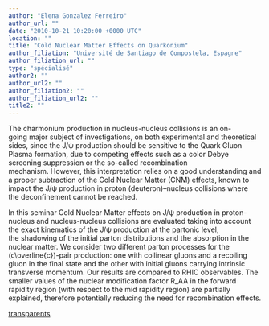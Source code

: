 ```yaml
---
author: "Elena Gonzalez Ferreiro"
author_url: ""
date: "2010-10-21 10:20:00 +0000 UTC"
location: ""
title: "Cold Nuclear Matter Effects on Quarkonium"
author_filiation: "Université de Santiago de Compostela, Espagne"
author_filiation_url: ""
type: "spécialisé"
author2: ""
author_url2: ""
author_filiation2: ""
author_filiation_url2: ""
title2: ""
---
```

The charmonium production in nucleus-nucleus collisions is an on-going major subject of investigations, on both experimental and theoretical sides, since the J/ψ production should be sensitive to the Quark Gluon Plasma formation, due to competing effects such as a color Debye screening suppression or the so-called recombination mechanism. However, this interpretation relies on a good understanding and a proper subtraction of the Cold Nuclear Matter (CNM) effects, known to impact the J/ψ production in proton (deuteron)–nucleus collisions where the deconfinement cannot be reached.

In this seminar Cold Nuclear Matter effects on J/ψ production in proton-nucleus and nucleus-nucleus collisions are evaluated taking into account the exact kinematics of the J/ψ production at the partonic level, the shadowing of the initial parton distributions and the absorption in the nuclear matter. We consider two different parton processes for the \(c\overline{c}\)-pair production: one with collinear gluons and a recoiling gluon in the final state and the other with initial gluons carrying intrinsic transverse momentum. Our results are compared to RHIC observables. The smaller values of the nuclear modification factor R_AA in the forward rapidity region (with respect to the mid rapidity region) are partially explained, therefore potentially reducing the need for recombination effects.

[transparents](images/Communication/seminaires/ElenaFerreiro.pdf)
